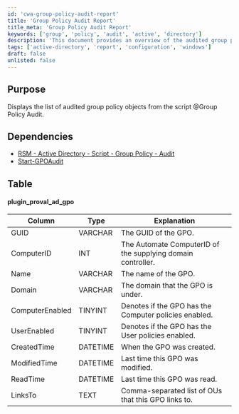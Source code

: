 ```yaml
---
id: 'cwa-group-policy-audit-report'
title: 'Group Policy Audit Report'
title_meta: 'Group Policy Audit Report'
keywords: ['group', 'policy', 'audit', 'active', 'directory']
description: 'This document provides an overview of the audited group policy objects retrieved from the Group Policy Audit script, detailing their attributes and dependencies for effective management and reporting in Active Directory environments.'
tags: ['active-directory', 'report', 'configuration', 'windows']
draft: false
unlisted: false
---
```

## Purpose

Displays the list of audited group policy objects from the script @Group Policy Audit.

## Dependencies

- [RSM - Active Directory - Script - Group Policy - Audit](https://proval.itglue.com/DOC-5078775-15193954)
- [Start-GPOAudit](https://proval.itglue.com/DOC-5078775-7457846)

## Table

#### plugin_proval_ad_gpo

| Column          | Type      | Explanation                                                       |
|-----------------|-----------|-------------------------------------------------------------------|
| GUID            | VARCHAR   | The GUID of the GPO.                                             |
| ComputerID      | INT       | The Automate ComputerID of the supplying domain controller.      |
| Name            | VARCHAR   | The name of the GPO.                                            |
| Domain          | VARCHAR   | The domain that the GPO is under.                               |
| ComputerEnabled  | TINYINT   | Denotes if the GPO has the Computer policies enabled.           |
| UserEnabled      | TINYINT   | Denotes if the GPO has the User policies enabled.               |
| CreatedTime      | DATETIME  | When the GPO was created.                                       |
| ModifiedTime     | DATETIME  | Last time this GPO was modified.                                |
| ReadTime         | DATETIME  | Last time this GPO was read.                                    |
| LinksTo          | TEXT      | Comma-separated list of OUs that this GPO links to.            |


